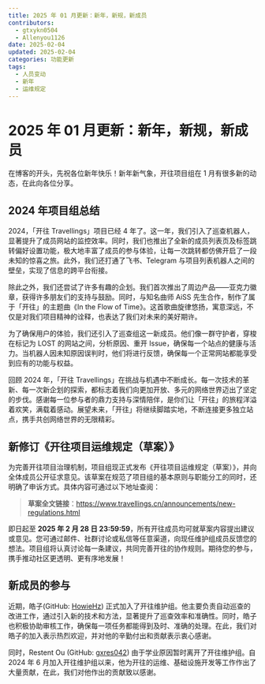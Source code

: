 ```yaml
---
title: 2025 年 01 月更新：新年，新规，新成员
contributors:
  - gtxykn0504
  - Allenyou1126
date: 2025-02-04
updated: 2025-02-04
categories: 功能更新
tags:
  - 人员变动
  - 新年
  - 运维规定
---
```


# 2025 年 01 月更新：新年，新规，新成员

在博客的开头，先祝各位新年快乐！新年新气象，开往项目组在 1 月有很多新的动态，在此向各位分享。

## 2024 年项目组总结

2024，「开往 Travellings」项目已经 4 年了。这一年，我们引入了巡查机器人，显著提升了成员网站的监控效率。同时，我们也推出了全新的成员列表页及标签跳转偏好设置功能，极大地丰富了成员的参与体验，让每一次跳转都仿佛开启了一段未知的惊喜之旅。此外，我们还打通了飞书、Telegram 与项目列表机器人之间的壁垒，实现了信息的跨平台衔接。

除此之外，我们还尝试了许多有趣的企划。我们首次推出了周边产品——亚克力徽章，获得许多朋友们的支持与鼓励。同时，与知名曲师 AiSS 先生合作，制作了属于「开往」的主题曲《In the Flow of Time》。这首歌曲旋律悠扬，寓意深远，不仅是对我们项目精神的诠释，也表达了我们对未来的美好期许。

为了确保用户的体验，我们还引入了巡查组这一新成员。他们像一群守护者，穿梭在标记为 LOST 的网站之间，分析原因、重开 Issue，确保每一个站点的健康与活力。当机器人因未知原因误判时，他们将进行反馈，确保每一个正常网站都能享受到应有的功能与权益。

回顾 2024 年，「开往 Travellings」在挑战与机遇中不断成长。每一次技术的革新、每一次新企划的探索，都标志着我们向更加开放、多元的网络世界迈出了坚定的步伐。感谢每一位参与者的鼎力支持与深情陪伴，是你们让「开往」的旅程洋溢着欢笑，满载着感动。展望未来，「开往」将继续脚踏实地，不断连接更多独立站点，携手共创网络世界的无限精彩。

## 新修订《开往项目运维规定（草案）》

为完善开往项目治理机制，项目组现正式发布《开往项目运维规定（草案）》，并向全体成员公开征求意见。该草案在规范了项目组的基本原则与职能分工的同时，还明确了申诉方式。具体内容可通过以下地址查阅：

> **草案全文链接**：https://www.travellings.cn/announcements/new-regulations.html

即日起至 **2025 年 2 月 28 日 23:59:59**，所有开往成员均可就草案内容提出建议或意见。您可通过邮件、社群讨论或私信等任意渠道，向现任维护组成员反馈您的想法。项目组将认真讨论每一条建议，共同完善开往的协作规则。期待您的参与，携手推动社区更透明、更有序地发展！

## 新成员的参与

近期，皓子(GitHub: [HowieHz](https://github.com/HowieHz)) 正式加入了开往维护组。他主要负责自动巡查的改进工作，通过引入新的技术和方法，显著提升了巡查效率和准确性。同时，皓子也积极协助审核工作，确保每一项任务都能得到及时、准确的处理。在此，我们对皓子的加入表示热烈欢迎，并对他的辛勤付出和贡献表示衷心感谢。

同时，Restent Ou (GitHub: [gxres042](https://github.com/gxres042)) 由于学业原因暂时离开了开往维护组。自 2024 年 6 月加入开往维护组以来，他为开往的运维、基础设施开发等工作作出了大量贡献，在此，我们对他作出的贡献致以感谢。

